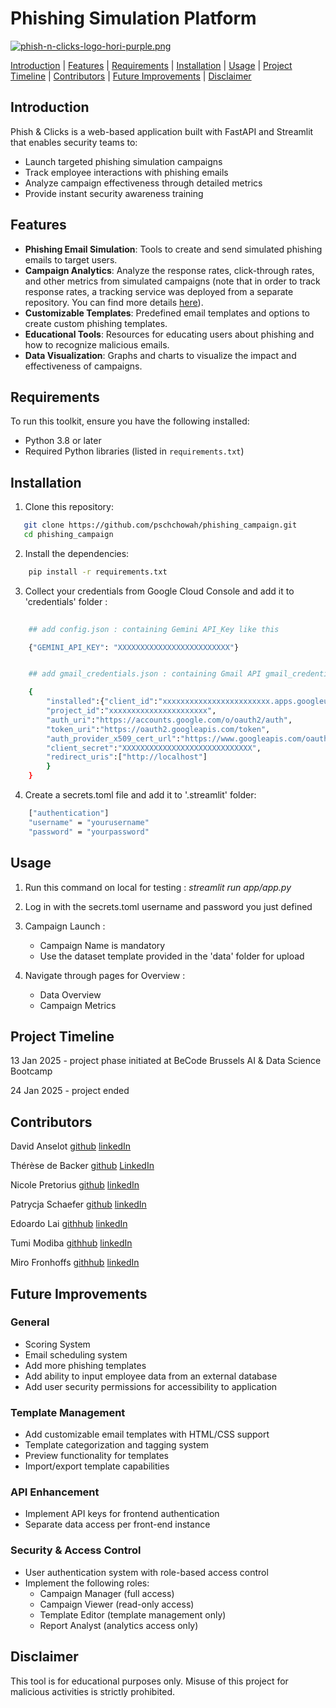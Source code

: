 # **Phishing Simulation Platform**

[![phish-n-clicks-logo-hori-purple.png](https://i.postimg.cc/dQSDc9yr/phish-n-clicks-logo-hori-purple.png)](https://postimg.cc/yWc7Fcn8)


[Introduction](#Introduction)     | [Features](#Features)     | [Requirements](#Requirements)     |     [Installation](#Installation)       |       [Usage](#Usage)    |     [Project Timeline](#project-timeline)         |    [Contributors](#contributors)     |       [Future Improvements](#future-improvements)    |      [Disclaimer](#disclaimer)

## **Introduction**

Phish & Clicks is a web-based application built with FastAPI 
and Streamlit that enables security teams to:
- Launch targeted phishing simulation campaigns
- Track employee interactions with phishing emails
- Analyze campaign effectiveness through detailed metrics
- Provide instant security awareness training

## **Features**

- **Phishing Email Simulation**: Tools to create and send simulated phishing emails to target users.
- **Campaign Analytics**: Analyze the response rates, click-through rates, and other metrics from simulated campaigns (note that in order to track response rates, a tracking service was deployed from a separate repository. You can find more details [here](https://github.com/Dadelidodu/phishing_campaign_api_deploy)).
- **Customizable Templates**: Predefined email templates and options to create custom phishing templates.
- **Educational Tools**: Resources for educating users about phishing and how to recognize malicious emails.
- **Data Visualization**: Graphs and charts to visualize the impact and effectiveness of campaigns.

## **Requirements**

To run this toolkit, ensure you have the following installed:

- Python 3.8 or later
- Required Python libraries (listed in `requirements.txt`)

## **Installation**

1. Clone this repository:
```bash
   git clone https://github.com/pschchowah/phishing_campaign.git
   cd phishing_campaign
```

2. Install the dependencies:
```bash
    pip install -r requirements.txt
```

3. Collect your credentials from Google Cloud Console and add it to 'credentials' folder :
```bash
    
    ## add config.json : containing Gemini API_Key like this

    {"GEMINI_API_KEY": "XXXXXXXXXXXXXXXXXXXXXXXXX"}


    ## add gmail_credentials.json : containing Gmail API gmail_credentials like this

    {
        "installed":{"client_id":"xxxxxxxxxxxxxxxxxxxxxxxx.apps.googleusercontent.com",
        "project_id":"xxxxxxxxxxxxxxxxxxxxxx",
        "auth_uri":"https://accounts.google.com/o/oauth2/auth",
        "token_uri":"https://oauth2.googleapis.com/token",
        "auth_provider_x509_cert_url":"https://www.googleapis.com/oauth2/v1/certs",
        "client_secret":"XXXXXXXXXXXXXXXXXXXXXXXXXXXXX",
        "redirect_uris":["http://localhost"]
        }
    }
```
4. Create a secrets.toml file and add it to '.streamlit' folder:
```bash
    ["authentication"]
    "username" = "yourusername"
    "password" = "yourpassword"
```

## **Usage**

1. Run this command on local for testing : *streamlit run app/app.py*

2. Log in with the secrets.toml username and password you just defined

3. Campaign Launch :

    - Campaign Name is mandatory
    - Use the dataset template provided in the 'data' folder for upload

4. Navigate through pages for Overview : 
    
    - Data Overview
    - Campaign Metrics

## **Project Timeline**

13 Jan 2025 - project phase initiated at BeCode Brussels AI & Data Science Bootcamp

24 Jan 2025 - project ended


## **Contributors**

   David Anselot  [github](https://github.com/Dadelidodu) [linkedIn](https://www.linkedin.com/in/david-a-486841214/)

   Thérèse de Backer [github](https://github.com/therese-debacker) <a href="https://www.linkedin.com/in/th%C3%A9r%C3%A8se-de-backer-8963735a/">LinkedIn</a>

   Nicole Pretorius [github](https://github.com/npret) [linkedIn](https://www.linkedin.com/in/nicolepret/)

   Patrycja Schaefer  [github](https://github.com/pschchowah) [linkedIn](https://www.linkedin.com/in/patrycjaschaefer/)
  
   Edoardo Lai   [githhub](https://github.com/edoardolai) [linkedIn](https://www.linkedin.com/in/edoardo-lai/)

   Tumi Modiba [githhub](https://github.com/2moonyo)  [linkedIn](https://www.linkedin.com/in/tumi-modiba-3023b326/)

   Miro Fronhoffs [githhub](https://github.com/MiroFronhoffs) [linkedIn](www.linkedin.com/in/miro-fronhoffs-263661219)


## **Future Improvements**
### General
- Scoring System
- Email scheduling system
- Add more phishing templates
- Add ability to input employee data from an external database
- Add user security permissions for accessibility to application
### Template Management
- Add customizable email templates with HTML/CSS support
- Template categorization and tagging system
- Preview functionality for templates
- Import/export template capabilities
### API Enhancement
- Implement API keys for frontend authentication
- Separate data access per front-end instance
### Security & Access Control
- User authentication system with role-based access control
- Implement the following roles:
  - Campaign Manager (full access)
  - Campaign Viewer (read-only access)
  - Template Editor (template management only)
  - Report Analyst (analytics access only)

## Disclaimer

This tool is for educational purposes only. Misuse of this project for malicious activities is strictly prohibited.

 
